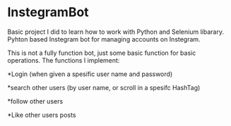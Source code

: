 # InstegramBot
Basic project I did to learn how to work with Python and Selenium libarary.
Pyhton based Instegram bot for managing accounts on Instegram.

This is not a fully function bot, just some basic function for basic operations.
The functions I implement:

*Login (when given a spesific user name and password)

*search other users (by user name, or scroll in a spesifc HashTag)

*follow other users

*Like other users posts



